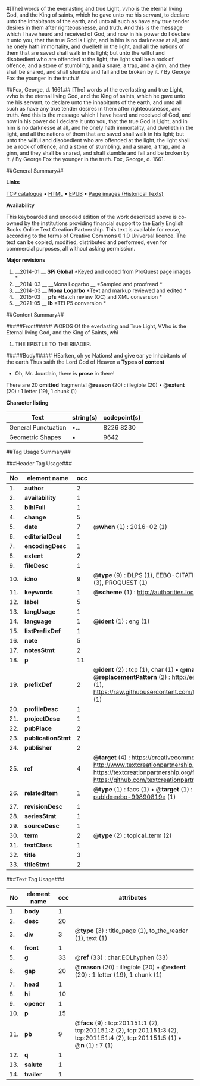 #[The] words of the everlasting and true Light, vvho is the eternal living God, and the King of saints, which he gave unto me his servant, to declare unto the inhabitants of the earth, and unto all such as have any true tender desires in them after righteousnesse, and truth. And this is the message which I have heard and received of God, and now in his power do I declare it unto you, that the true God is Light, and in him is no darknesse at all, and he onely hath immortality, and dwelleth in the light, and all the nations of them that are saved shall walk in his light; but unto the wilful and disobedient who are offended at the light, the light shall be a rock of offence, and a stone of stumbling, and a snare, a trap, and a ginn, and they shall be snared, and shall stumble and fall and be broken by it. / By George Fox the younger in the truth.#

##Fox, George, d. 1661.##
[The] words of the everlasting and true Light, vvho is the eternal living God, and the King of saints, which he gave unto me his servant, to declare unto the inhabitants of the earth, and unto all such as have any true tender desires in them after righteousnesse, and truth. And this is the message which I have heard and received of God, and now in his power do I declare it unto you, that the true God is Light, and in him is no darknesse at all, and he onely hath immortality, and dwelleth in the light, and all the nations of them that are saved shall walk in his light; but unto the wilful and disobedient who are offended at the light, the light shall be a rock of offence, and a stone of stumbling, and a snare, a trap, and a ginn, and they shall be snared, and shall stumble and fall and be broken by it. / By George Fox the younger in the truth.
Fox, George, d. 1661.

##General Summary##

**Links**

[TCP catalogue](http://www.ota.ox.ac.uk/tcp/)  • 
[HTML](http://tei.it.ox.ac.uk/tcp/Texts-HTML/free/B23/B23187.html)  • 
[EPUB](http://tei.it.ox.ac.uk/tcp/Texts-EPUB/free/B23/B23187.epub) • 
[Page images (Historical Texts)](https://historicaltexts.jisc.ac.uk/eebo-99890819e)

**Availability**

This keyboarded and encoded edition of the work described above is co-owned by the
    institutions providing financial support to the Early English Books Online Text Creation
    Partnership. This text is available for reuse, according to the terms of  Creative Commons 0 1.0 Universal
    licence. The text can be copied, modified, distributed and performed, even for commercial
    purposes, all without asking permission.

**Major revisions**

1. __2014-01 __ __SPi Global__ *Keyed and coded from ProQuest page images *
1. __2014-03 __ __Mona Logarbo __ *Sampled and proofread *
1. __2014-03 __ __Mona Logarbo__ *Text and markup reviewed and edited *
1. __2015-03 __ __pfs__ *Batch review (QC) and XML conversion *
1. __2021-05 __ __lb__ *TEI P5 conversion *

##Content Summary##

#####Front#####
WORDS Of the everlasting and True Light, VVho is the Eternal living God, and the King of Saints, whi
1. THE EPISTLE TO THE READER.

#####Body#####
HEarken, oh ye Nations! and give ear ye Inhabitants of the earth Thus saith the Lord God of Heaven a
**Types of content**

  * Oh, Mr. Jourdain, there is **prose** in there!

There are 20 **omitted** fragments! 
 @__reason__ (20) : illegible (20)  •  @__extent__ (20) : 1 letter (19), 1 chunk (1)

**Character listing**


|Text|string(s)|codepoint(s)|
|---|---|---|
|General Punctuation|•…|8226 8230|
|Geometric Shapes|▪|9642|

##Tag Usage Summary##

###Header Tag Usage###

|No|element name|occ|attributes|
|---|---|---|---|
|1.|__author__|2||
|2.|__availability__|1||
|3.|__biblFull__|1||
|4.|__change__|5||
|5.|__date__|7| @__when__ (1) : 2016-02 (1)|
|6.|__editorialDecl__|1||
|7.|__encodingDesc__|1||
|8.|__extent__|2||
|9.|__fileDesc__|1||
|10.|__idno__|9| @__type__ (9) : DLPS (1), EEBO-CITATION (1), VID (1), EEBO-PROQUEST (1), OCLC (1), STC (3), PROQUEST (1)|
|11.|__keywords__|1| @__scheme__ (1) : http://authorities.loc.gov/ (1)|
|12.|__label__|5||
|13.|__langUsage__|1||
|14.|__language__|1| @__ident__ (1) : eng (1)|
|15.|__listPrefixDef__|1||
|16.|__note__|5||
|17.|__notesStmt__|2||
|18.|__p__|11||
|19.|__prefixDef__|2| @__ident__ (2) : tcp (1), char (1)  •  @__matchPattern__ (2) : ([0-9\-]+):([0-9IVX]+) (1), (.+) (1)  •  @__replacementPattern__ (2) : http://eebo.chadwyck.com/downloadtiff?vid=$1&page=$2 (1), https://raw.githubusercontent.com/textcreationpartnership/Texts/master/tcpchars.xml#$1 (1)|
|20.|__profileDesc__|1||
|21.|__projectDesc__|1||
|22.|__pubPlace__|2||
|23.|__publicationStmt__|2||
|24.|__publisher__|2||
|25.|__ref__|4| @__target__ (4) : https://creativecommons.org/publicdomain/zero/1.0/ (1), http://www.textcreationpartnership.org/docs/. (1), https://textcreationpartnership.org/faq/#faq05 (1), https://github.com/textcreationpartnership (1)|
|26.|__relatedItem__|1| @__type__ (1) : facs (1)  •  @__target__ (1) : https://data.historicaltexts.jisc.ac.uk/view?pubId=eebo-99890819e (1)|
|27.|__revisionDesc__|1||
|28.|__seriesStmt__|1||
|29.|__sourceDesc__|1||
|30.|__term__|2| @__type__ (2) : topical_term (2)|
|31.|__textClass__|1||
|32.|__title__|3||
|33.|__titleStmt__|2||


###Text Tag Usage###

|No|element name|occ|attributes|
|---|---|---|---|
|1.|__body__|1||
|2.|__desc__|20||
|3.|__div__|3| @__type__ (3) : title_page (1), to_the_reader (1), text (1)|
|4.|__front__|1||
|5.|__g__|33| @__ref__ (33) : char:EOLhyphen (33)|
|6.|__gap__|20| @__reason__ (20) : illegible (20)  •  @__extent__ (20) : 1 letter (19), 1 chunk (1)|
|7.|__head__|1||
|8.|__hi__|10||
|9.|__opener__|1||
|10.|__p__|15||
|11.|__pb__|9| @__facs__ (9) : tcp:201151:1 (2), tcp:201151:2 (2), tcp:201151:3 (2), tcp:201151:4 (2), tcp:201151:5 (1)  •  @__n__ (1) : 7 (1)|
|12.|__q__|1||
|13.|__salute__|1||
|14.|__trailer__|1||
